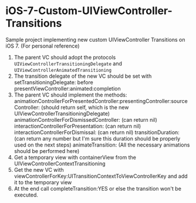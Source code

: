 iOS-7-Custom-UIViewController-Transitions
=========================================

Sample project implementing new custom UIViewController Transitions on iOS 7. (For personal reference)

1. The parent VC should adopt the protocols <code>UIViewControllerTransitioningDelegate</code> and <code>UIViewControllerAnimatedTransitioning</code>
2. The transition delegate of the new VC should be set with setTransitioningDelegate: before presentViewController:animated:completion
3. The parent VC should implement the methods:
    animationControllerForPresentedController:presentingController:sourceController: (should return self, which is the new UIViewControllerTransitioningDelegate)
    animationControllerForDismissedController: (can return nil)
    interactionControllerForPresentation: (can return nil)
    interactionControllerForDismissal: (can return nil)
    transitionDuration: (can return any number but I'm sure this duration should be properly used on the next steps)
    animateTransition: (All the necessary animations should be performed here)
4. Get a temporary view with containerView from the UIViewControllerContextTransitioning 
5. Get the new VC with viewControllerForKey:UITransitionContextToViewControllerKey and add it to the temporary view
6. At the end call completeTransition:YES or else the transition won't be executed.

